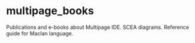 # multipage_books
Publications and e-books about Multipage IDE. SCEA diagrams. Reference guide for Maclan language. 
